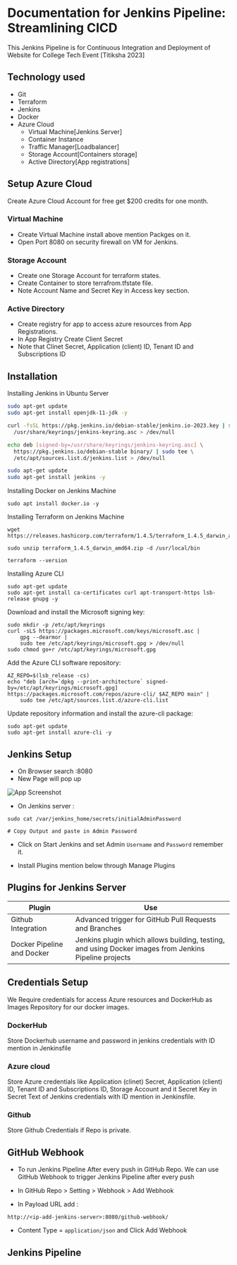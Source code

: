 
# Documentation for Jenkins Pipeline: Streamlining CICD

This Jenkins Pipeline is for Continuous Integration and Deployment of Website for College Tech Event [Titiksha 2023]


## Technology used 

* Git    
* Terraform                       
* Jenkins
* Docker
* Azure Cloud
    - Virtual Machine[Jenkins Server]
    - Container Instance
    - Traffic Manager[Loadbalancer]
    - Storage Account[Containers storage]
    - Active Directory[App registrations]


## Setup Azure Cloud 

Create Azure Cloud Account for free get $200 credits for one month.

### Virtual Machine

* Create Virtual Machine install above mention Packges on it.
* Open Port 8080 on security firewall on VM for Jenkins.


### Storage Account

* Create one Storage Account for terraform states.
* Create Container to store terrafrom.tfstate file.
* Note Account Name and Secret Key in Access key section.  


### Active Directory

* Create registry for app to access azure resources from App Registrations.
* In App Registry Create Client Secret
* Note  that Clinet Secret, Application (client) ID, Tenant ID and Subscriptions ID  
## Installation

Installing Jenkins in Ubuntu Server 

```bash
sudo apt-get update 
sudo apt-get install openjdk-11-jdk -y

curl -fsSL https://pkg.jenkins.io/debian-stable/jenkins.io-2023.key | sudo tee \
  /usr/share/keyrings/jenkins-keyring.asc > /dev/null

echo deb [signed-by=/usr/share/keyrings/jenkins-keyring.asc] \
  https://pkg.jenkins.io/debian-stable binary/ | sudo tee \
  /etc/apt/sources.list.d/jenkins.list > /dev/null

sudo apt-get update
sudo apt-get install jenkins -y
```
Installing Docker on Jenkins Machine

```
sudo apt install docker.io -y
```

Installing Terraform on Jenkins Machine
```
wget https://releases.hashicorp.com/terraform/1.4.5/terraform_1.4.5_darwin_amd64.zip

sudo unzip terraform_1.4.5_darwin_amd64.zip -d /usr/local/bin

terraform --version
```

Installing Azure CLI
```
sudo apt-get update
sudo apt-get install ca-certificates curl apt-transport-https lsb-release gnupg -y
```
Download and install the Microsoft signing key:
```
sudo mkdir -p /etc/apt/keyrings
curl -sLS https://packages.microsoft.com/keys/microsoft.asc |
    gpg --dearmor |
    sudo tee /etc/apt/keyrings/microsoft.gpg > /dev/null
sudo chmod go+r /etc/apt/keyrings/microsoft.gpg
```
Add the Azure CLI software repository:
```
AZ_REPO=$(lsb_release -cs)
echo "deb [arch=`dpkg --print-architecture` signed-by=/etc/apt/keyrings/microsoft.gpg] https://packages.microsoft.com/repos/azure-cli/ $AZ_REPO main" |
    sudo tee /etc/apt/sources.list.d/azure-cli.list
```
Update repository information and install the azure-cli package:

```
sudo apt-get update
sudo apt-get install azure-cli -y
```

## Jenkins Setup

* On Browser search <ip-add-jenkins-server>:8080
* New Page will pop up 

![App Screenshot](https://www.jenkins.io/doc/book/resources/tutorials/setup-jenkins-01-unlock-jenkins-page.jpg)

* On Jenkins server :
```
sudo cat /var/jenkins_home/secrets/initialAdminPassword

# Copy Output and paste in Admin Password 
``` 

* Click on Start Jenkins and set Admin `Username` and `Password` remember it.

* Install Plugins mention below through Manage Plugins 
## Plugins for Jenkins Server

| Plugin             | Use                                                                |
| ----------------- | ------------------------------------------------------------------ |
| Github Integration | Advanced trigger for GitHub Pull Requests and Branches|
| Docker Pipeline and Docker| Jenkins plugin which allows building, testing, and using Docker images from Jenkins Pipeline projects |


## Credentials Setup

We Require credentials for access Azure resources and DockerHub as Images Repository for our docker images.

### DockerHub 

Store Dockerhub username and password in jenkins credentials with ID mention in Jenkinsfile

### Azure cloud

Store Azure credentials like  Application (clinet) Secret, Application (client) ID, Tenant ID and Subscriptions ID, Storage Account and it Secret Key in Secret Text of Jenkins credentials with ID mention in Jenkinsfile.

### Github

Store Github Credentials if Repo is private.
## GitHub Webhook

* To run Jenkins Pipeline After every push in GitHub Repo. We can use GitHub Webhook to trigger Jenkins Pipeline after every push

* In GitHub Repo > Setting > Webhook > Add Webhook

* In Payload URL add :
```
http://<ip-add-jenkins-server>:8080/github-webhook/
```

* Content Type = `application/json` and Click Add Webhook



## Jenkins Pipeline

